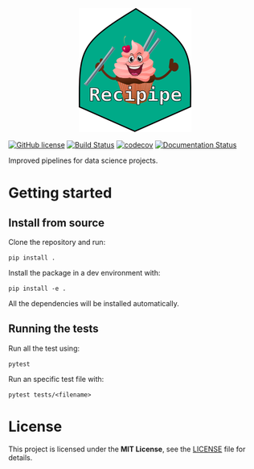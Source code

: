 
<p align="center">
  <img src="doc/_static/logo/logo.png" alt="recipipe logo" />
</p>

[![GitHub license](https://img.shields.io/github/license/guiferviz/recipipe.svg)](https://github.com/guiferviz/recipipe/blob/master/LICENSE)
[![Build Status](https://travis-ci.org/guiferviz/recipipe.png)](https://travis-ci.org/guiferviz/recipipe)
[![codecov](https://codecov.io/gh/guiferviz/recipipe/branch/master/graph/badge.svg)](https://codecov.io/gh/guiferviz/recipipe)
[![Documentation Status](https://readthedocs.org/projects/recipipe/badge/?version=latest)](https://recipipe.readthedocs.io/?badge=latest)

Improved pipelines for data science projects.


# Getting started

## Install from source

Clone the repository and run:

	pip install .

Install the package in a dev environment with:

    pip install -e .

All the dependencies will be installed automatically.


## Running the tests

Run all the test using:

    pytest

Run an specific test file with:

    pytest tests/<filename>


# License

This project is licensed under the **MIT License**, see the
[LICENSE][license] file for details.


[license]: https://github.com/guiferviz/recipipe/blob/master/LICENSE

